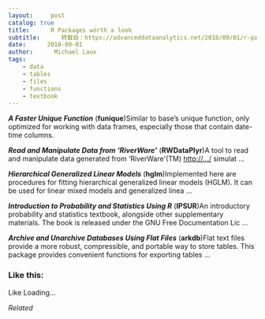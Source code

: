 ```yaml
---
layout:     post
catalog: true
title:      R Packages worth a look
subtitle:      转载自：https://advanceddataanalytics.net/2018/09/01/r-packages-worth-a-look-1260/
date:      2018-09-01
author:      Michael Laux
tags:
    - data
    - tables
    - files
    - functions
    - textbook
---
```


***A Faster Unique Function*** (**funique**)Similar to base’s unique function, only optimized for working with data frames, especially those that contain date-time columns.

***Read and Manipulate Data from ‘RiverWare’*** (**RWDataPlyr**)A tool to read and manipulate data generated from ‘RiverWare'(TM) <http://…/> simulat …

***Hierarchical Generalized Linear Models*** (**hglm**)Implemented here are procedures for fitting hierarchical generalized linear models (HGLM). It can be used for linear mixed models and generalized linea …

***Introduction to Probability and Statistics Using R*** (**IPSUR**)An introductory probability and statistics textbook, alongside other supplementary materials. The book is released under the GNU Free Documentation Lic …

***Archive and Unarchive Databases Using Flat Files*** (**arkdb**)Flat text files provide a more robust, compressible, and portable way to store tables. This package provides convenient functions for exporting tables …





### Like this:

Like Loading...


*Related*

